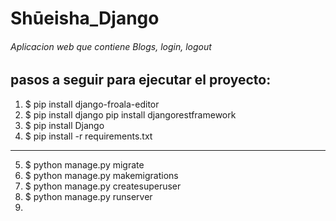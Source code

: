 # Shūeisha_Django
###### Aplicacion web que contiene Blogs, login, logout 
## pasos a seguir para ejecutar el proyecto:

1.   $ pip install django-froala-editor
2.   $ pip install django pip install djangorestframework
3.   $ pip install Django
4.   $ pip install -r requirements.txt
------------------------------------------------------------
5.   $ python manage.py migrate
6.   $ python manage.py makemigrations
7.   $ python manage.py createsuperuser
8.   $ python manage.py runserver
9.   

